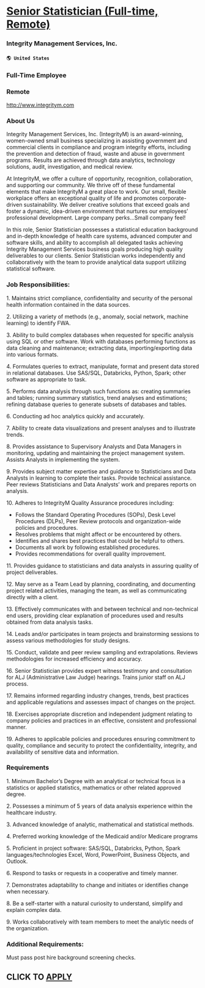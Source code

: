 # [Senior Statistician (Full-time, Remote)](https://www.remotewlb.com/apply/senior-statistician-full-time-remote)  
### Integrity Management Services, Inc.  
#### `🌎 United States`  

### Full-Time Employee

### Remote

http://www.integritym.com

### About Us

Integrity Management Services, Inc. (IntegrityM) is an award-winning, women-owned small business specializing in assisting government and commercial clients in compliance and program integrity efforts, including the prevention and detection of fraud, waste and abuse in government programs. Results are achieved through data analytics, technology solutions, audit, investigation, and medical review.

At IntegrityM, we offer a culture of opportunity, recognition, collaboration, and supporting our community. We thrive off of these fundamental elements that make IntegrityM a great place to work. Our small, flexible workplace offers an exceptional quality of life and promotes corporate-driven sustainability. We deliver creative solutions that exceed goals and foster a dynamic, idea-driven environment that nurtures our employees’ professional development. Large company perks…Small company feel!

In this role, Senior Statistician possesses a statistical education background and in-depth knowledge of health care systems, advanced computer and software skills, and ability to accomplish all delegated tasks achieving Integrity Management Services business goals producing high quality deliverables to our clients. Senior Statistician works independently and collaboratively with the team to provide analytical data support utilizing statistical software.

### Job Responsibilities:

1\. Maintains strict compliance, confidentiality and security of the personal health information contained in the data sources.

2\. Utilizing a variety of methods (e.g., anomaly, social network, machine learning) to identify FWA.

3\. Ability to build complex databases when requested for specific analysis using SQL or other software. Work with databases performing functions as data cleaning and maintenance; extracting data, importing/exporting data into various formats.

4\. Formulates queries to extract, manipulate, format and present data stored in relational databases. Use SAS/SQL, Databricks, Python, Spark; other software as appropriate to task.

5\. Performs data analysis through such functions as: creating summaries and tables; running summary statistics, trend analyses and estimations; refining database queries to generate subsets of databases and tables.

6\. Conducting ad hoc analytics quickly and accurately.

7\. Ability to create data visualizations and present analyses and to illustrate trends.

8\. Provides assistance to Supervisory Analysts and Data Managers in monitoring, updating and maintaining the project management system. Assists Analysts in implementing the system.

9\. Provides subject matter expertise and guidance to Statisticians and Data Analysts in learning to complete their tasks. Provide technical assistance. Peer reviews Statisticians and Data Analysts’ work and prepares reports on analysis.

10\. Adheres to IntegrityM Quality Assurance procedures including:

  * Follows the Standard Operating Procedures (SOPs), Desk Level Procedures (DLPs), Peer Review protocols and organization-wide policies and procedures.
  * Resolves problems that might affect or be encountered by others. 
  * Identifies and shares best practices that could be helpful to others.
  * Documents all work by following established procedures. 
  * Provides recommendations for overall quality improvement.

11\. Provides guidance to statisticians and data analysts in assuring quality of project deliverables.

12\. May serve as a Team Lead by planning, coordinating, and documenting project related activities, managing the team, as well as communicating directly with a client.

13\. Effectively communicates with and between technical and non-technical end users, providing clear explanation of procedures used and results obtained from data analysis tasks.

14\. Leads and/or participates in team projects and brainstorming sessions to assess various methodologies for study designs.

15\. Conduct, validate and peer review sampling and extrapolations. Reviews methodologies for increased efficiency and accuracy.

16\. Senior Statistician provides expert witness testimony and consultation for ALJ (Administrative Law Judge) hearings. Trains junior staff on ALJ process.

17\. Remains informed regarding industry changes, trends, best practices and applicable regulations and assesses impact of changes on the project.

18\. Exercises appropriate discretion and independent judgment relating to company policies and practices in an effective, consistent and professional manner.

19\. Adheres to applicable policies and procedures ensuring commitment to quality, compliance and security to protect the confidentiality, integrity, and availability of sensitive data and information.

### Requirements

1\. Minimum Bachelor’s Degree with an analytical or technical focus in a statistics or applied statistics, mathematics or other related approved degree.

2\. Possesses a minimum of 5 years of data analysis experience within the healthcare industry.

3\. Advanced knowledge of analytic, mathematical and statistical methods.

4\. Preferred working knowledge of the Medicaid and/or Medicare programs

5\. Proficient in project software: SAS/SQL, Databricks, Python, Spark languages/technologies Excel, Word, PowerPoint, Business Objects, and Outlook.

6\. Respond to tasks or requests in a cooperative and timely manner.

7\. Demonstrates adaptability to change and initiates or identifies change when necessary.

8\. Be a self-starter with a natural curiosity to understand, simplify and explain complex data.

9\. Works collaboratively with team members to meet the analytic needs of the organization.

### Additional Requirements:

Must pass post hire background screening checks.

  
## CLICK TO [APPLY](https://www.remotewlb.com/apply/senior-statistician-full-time-remote)

